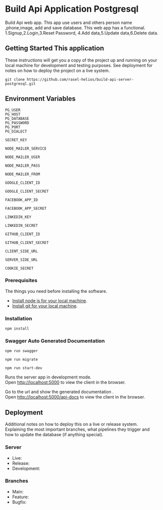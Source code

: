 # Build Api Application Postgresql

Build Api web app. This app use users and others person name ,phone,image, add and save database. This web app has a functional. 1.Signup,2.Login,3.Reset Password, 4.Add data,5.Update data,6.Delete data.

## Getting Started This application

These instructions will get you a copy of the project up and running on your local machine for development and testing purposes. See deployment for notes on how to deploy the project on a live system.

```
git clone https://github.com/rasel-helios/build-api-server-postgresql.git

```

## Environment Variables

```
PG_USER
PG_HOST
PG_DATABASE
PG_PASSWORD
PG_PORT
PG_DIALECT

SECRET_KEY

NODE_MAILER_SERVICE

NODE_MAILER_USER

NODE_MAILER_PASS

NODE_MAILER_FROM

GOOGLE_CLIENT_ID

GOOGLE_CLIENT_SECRET

FACEBOOK_APP_ID

FACEBOOK_APP_SECRET

LINKEDIN_KEY

LINKEDIN_SECRET

GITHUB_CLIENT_ID

GITHUB_CLIENT_SECRET

CLIENT_SIDE_URL

SERVER_SIDE_URL

COOKIE_SECRET

```

### Prerequisites

The things you need before installing the software.

- [Install node js for your local machine](https://nodejs.org/en/).
- [Install git for your local machine](https://git-scm.com/).

### Installation

```
npm install
```

### Swagger Auto Generated Documentation

```
npm run swagger
```

```
npm run migrate
```


```
npm run start-dev
```


Runs the server app in development mode.<br>
Open [http://localhost:5000](http://localhost:5000) to view the client in the browser.



Go to the url and show the generated documentation
.<br>
Open [http://localhost:5000/api-docs](http://localhost:5000/api-docs) to view the client in the browser.

## Deployment

Additional notes on how to deploy this on a live or release system. Explaining the most important branches, what pipelines they trigger and how to update the database (if anything special).

### Server

- Live:
- Release:
- Development:

### Branches

- Main:
- Feature:
- Bugfix:
